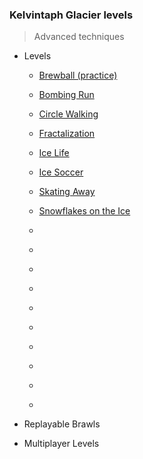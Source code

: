 ### Kelvintaph Glacier levels

> Advanced techniques

+ Levels
    + [Brewball (practice)](487-Brewball/)
    + [Bombing Run](489-Bombing_Run/)
    + [Circle Walking](483-Circle_Walking/)
    + [Fractalization](490-Fractalization/)
    + [Ice Life](488-Ice_Life/)
    + [Ice Soccer](486-Ice_Soccer/)
    + [Skating Away](484-Skating_Away/)
    + [Snowflakes on the Ice](485-Snowflakes_on_the_Ice/)

    + [](491-/)
    + [](492-/)
    + [](493-/)
    + [](494-/)
    + [](495-/)
    + [](496-/)
    + [](497-/)
    + [](498-/)
    + [](499-/)
    + [](500-/)

+ Replayable Brawls

+ Multiplayer Levels
